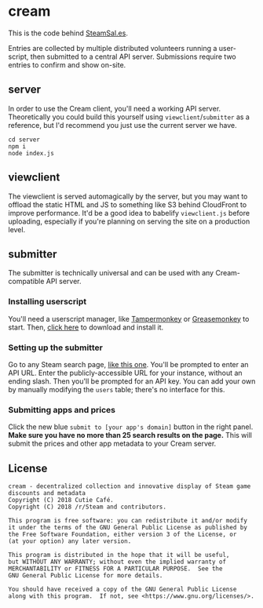 # cream
This is the code behind [SteamSal.es](https://steamsal.es).

Entries are collected by multiple distributed volunteers running a user-script, then submitted to a central API server. Submissions require two entries to confirm and show on-site.

## server
In order to use the Cream client, you'll need a working API server. Theoretically you could build this yourself using `viewclient`/`submitter` as a reference, but I'd recommend you just use the current server we have.

```
cd server
npm i
node index.js
```

## viewclient
The viewclient is served automagically by the server, but you may want to offload the static HTML and JS to something like S3 behind CloudFront to improve performance. It'd be a good idea to babelify `viewclient.js` before uploading, especially if you're planning on serving the site on a production level.

## submitter
The submitter is technically universal and can be used with any Cream-compatible API server.

### Installing userscript
You'll need a userscript manager, like [Tampermonkey](http://tampermonkey.net/) or [Greasemonkey](https://www.greasespot.net/) to start. Then, [click here](https://github.com/antigravities/cream/raw/master/client/submitter/submit.user.js) to download and install it.

### Setting up the submitter
Go to any Steam search page, [like this one](https://store.steampowered.com/search/?term=unending+galaxy). You'll be prompted to enter an API URL. Enter the publicly-accessible URL for your instance, without an ending slash. Then you'll be prompted for an API key. You can add your own by manually modifying the `users` table; there's no interface for this.

### Submitting apps and prices
Click the new blue `submit to [your app's domain]` button in the right panel. **Make sure you have no more than 25 search results on the page.** This will submit the prices and other app metadata to your Cream server.

## License
```
cream - decentralized collection and innovative display of Steam game discounts and metadata
Copyright (C) 2018 Cutie Café.
Copyright (C) 2018 /r/Steam and contributors.

This program is free software: you can redistribute it and/or modify
it under the terms of the GNU General Public License as published by
the Free Software Foundation, either version 3 of the License, or
(at your option) any later version.

This program is distributed in the hope that it will be useful,
but WITHOUT ANY WARRANTY; without even the implied warranty of
MERCHANTABILITY or FITNESS FOR A PARTICULAR PURPOSE.  See the
GNU General Public License for more details.

You should have received a copy of the GNU General Public License
along with this program.  If not, see <https://www.gnu.org/licenses/>.
```
